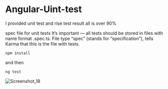 # Angular-Uint-test
I provided unit test and rise test result all is over 90%


spec file for unit tests
It’s important — all tests should be stored in files with name format <name-of-the-tested-file>.spec.ts. File type “spec” (stands for “specification”), tells Karma that this is the file with tests.

`npm install`

and then

`ng test`

![Screenshot_18](https://user-images.githubusercontent.com/86986628/129895216-96ec02cb-f6e0-43e1-afff-ded514c42647.png)
